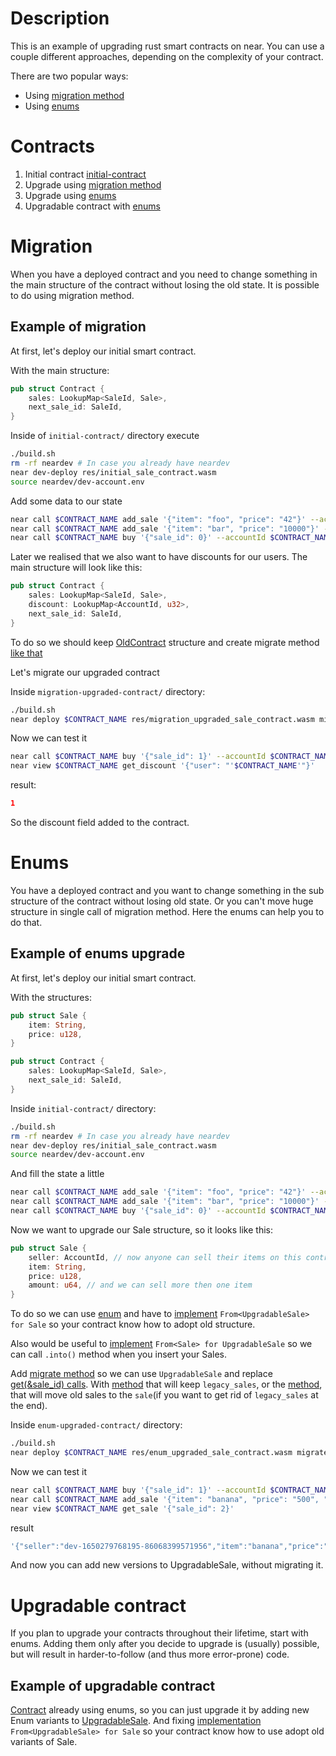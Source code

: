 # Description
This is an example of upgrading rust smart contracts on near. You can use a couple different approaches, depending on the complexity of your contract.

There are two popular ways: 
- Using [migration method](https://www.near-sdk.io/upgrading/production-basics#migration-method)
- Using [enums](https://www.near-sdk.io/upgrading/production-basics#using-enums)
  
# Contracts
1.  Initial contract [initial-contract](initial-contract/)
2.  Upgrade using [migration method](migration-upgraded-contract/) 
3.  Upgrade using [enums](enum-upgraded-contract/) 
4.  Upgradable contract with [enums](upgradable-contract/)
# Migration
When you have a deployed contract and you need to change something in the main structure of the contract without losing the old state. It is possible to do using migration method.

## Example of migration
At first, let's deploy our initial smart contract.

With the main structure: 
```rust
pub struct Contract {
    sales: LookupMap<SaleId, Sale>,
    next_sale_id: SaleId,
}
```

Inside of `initial-contract/` directory execute
```bash
./build.sh
rm -rf neardev # In case you already have neardev
near dev-deploy res/initial_sale_contract.wasm
source neardev/dev-account.env
```

Add some data to our state
```bash
near call $CONTRACT_NAME add_sale '{"item": "foo", "price": "42"}' --accountId $CONTRACT_NAME
near call $CONTRACT_NAME add_sale '{"item": "bar", "price": "10000"}' --accountId $CONTRACT_NAME
near call $CONTRACT_NAME buy '{"sale_id": 0}' --accountId $CONTRACT_NAME --depositYocto 42
```

Later we realised that we also want to have discounts for our users. The main structure will look like this:
```rust
pub struct Contract {
    sales: LookupMap<SaleId, Sale>,
    discount: LookupMap<AccountId, u32>,
    next_sale_id: SaleId,
}
```

To do so we should keep [OldContract](https://github.com/near-examples/rust-upgradable-example/blob/cd8b7c5a437906e2ff040ac05176ebe5e025ea66/migration-upgraded-contract/src/lib.rs#L33) structure and create migrate method [like that](https://github.com/near-examples/rust-upgradable-example/blob/cd8b7c5a437906e2ff040ac05176ebe5e025ea66/migration-upgraded-contract/src/lib.rs#L51)

Let's migrate our upgraded contract

Inside `migration-upgraded-contract/` directory:
```bash
./build.sh
near deploy $CONTRACT_NAME res/migration_upgraded_sale_contract.wasm migrate '{}'
```
Now we can test it
```bash
near call $CONTRACT_NAME buy '{"sale_id": 1}' --accountId $CONTRACT_NAME --depositYocto 10000
near view $CONTRACT_NAME get_discount '{"user": "'$CONTRACT_NAME'"}'
```
result:
```json
1
```
So the discount field added to the contract.

# Enums
You have a deployed contract and you want to change something in the sub structure of the contract without losing old state. Or you can't move huge structure in single call of migration method. Here the enums can help you to do that.

## Example of enums upgrade
At first, let's deploy our initial smart contract.

With the structures: 
```rust
pub struct Sale {
    item: String,
    price: u128,
}

pub struct Contract {
    sales: LookupMap<SaleId, Sale>,
    next_sale_id: SaleId,
}
```

Inside `initial-contract/` directory:
```bash
./build.sh
rm -rf neardev # In case you already have neardev
near dev-deploy res/initial_sale_contract.wasm
source neardev/dev-account.env
```

And fill the state a little
```bash
near call $CONTRACT_NAME add_sale '{"item": "foo", "price": "42"}' --accountId $CONTRACT_NAME
near call $CONTRACT_NAME add_sale '{"item": "bar", "price": "10000"}' --accountId $CONTRACT_NAME
near call $CONTRACT_NAME buy '{"sale_id": 0}' --accountId $CONTRACT_NAME --depositYocto 42
```

Now we want to upgrade our Sale structure, so it looks like this:
```rust
pub struct Sale {
    seller: AccountId, // now anyone can sell their items on this contract
    item: String,
    price: u128,
    amount: u64, // and we can sell more then one item
}
```

To do so we can use [enum](https://github.com/near-examples/rust-upgradable-example/blob/cd8b7c5a437906e2ff040ac05176ebe5e025ea66/enum-upgraded-contract/src/lib.rs#L34) and have to [implement](https://github.com/near-examples/rust-upgradable-example/blob/cd8b7c5a437906e2ff040ac05176ebe5e025ea66/enum-upgraded-contract/src/lib.rs#L40) `From<UpgradableSale> for Sale` so your contract know how to adopt old structure.

Also would be useful to [implement](https://github.com/near-examples/rust-upgradable-example/blob/cd8b7c5a437906e2ff040ac05176ebe5e025ea66/enum-upgraded-contract/src/lib.rs#L54) `From<Sale> for UpgradableSale` so we can call `.into()` method when you insert your Sales.

Add [migrate method](https://github.com/near-examples/rust-upgradable-example/blob/cd8b7c5a437906e2ff040ac05176ebe5e025ea66/enum-upgraded-contract/src/lib.rs#L80) so we can use `UpgradableSale` and replace [get(&sale_id) calls](https://github.com/near-examples/rust-upgradable-example/blob/cd8b7c5a437906e2ff040ac05176ebe5e025ea66/enum-upgraded-contract/src/lib.rs#L118). With [method](https://github.com/near-examples/rust-upgradable-example/blob/cd8b7c5a437906e2ff040ac05176ebe5e025ea66/enum-upgraded-contract/src/lib.rs#L136) that will keep `legacy_sales`, or the [method](https://github.com/near-examples/rust-upgradable-example/blob/cd8b7c5a437906e2ff040ac05176ebe5e025ea66/enum-upgraded-contract/src/lib.rs#L152), that will move old sales to the `sale`(if you want to get rid of `legacy_sales` at the end).

Inside `enum-upgraded-contract/` directory:
```bash
./build.sh
near deploy $CONTRACT_NAME res/enum_upgraded_sale_contract.wasm migrate '{}' 
```

Now we can test it
```bash
near call $CONTRACT_NAME buy '{"sale_id": 1}' --accountId $CONTRACT_NAME --depositYocto 10000
near call $CONTRACT_NAME add_sale '{"item": "banana", "price": "500", "amount": "5"}' --accountId $CONTRACT_NAME
near view $CONTRACT_NAME get_sale '{"sale_id": 2}'
```
result
```javascript
'{"seller":"dev-1650279768195-86068399571956","item":"banana","price":"500","amount":"5"}'
```

And now you can add new versions to UpgradableSale, without migrating it.

# Upgradable contract
If you plan to upgrade your contracts throughout their lifetime, start with enums. Adding them only after you decide to upgrade is (usually) possible, but will result in harder-to-follow (and thus more error-prone) code.

## Example of upgradable contract
[Contract](upgradable-contract/) already using enums, so you can just upgrade it by adding new Enum variants to [UpgradableSale](https://github.com/near-examples/rust-upgradable-example/blob/cd8b7c5a437906e2ff040ac05176ebe5e025ea66/upgradable-contract/src/lib.rs#L35). And fixing [implementation](https://github.com/near-examples/rust-upgradable-example/blob/cd8b7c5a437906e2ff040ac05176ebe5e025ea66/upgradable-contract/src/lib.rs#L41) `From<UpgradableSale> for Sale` so your contract know how to use adopt old variants of Sale.